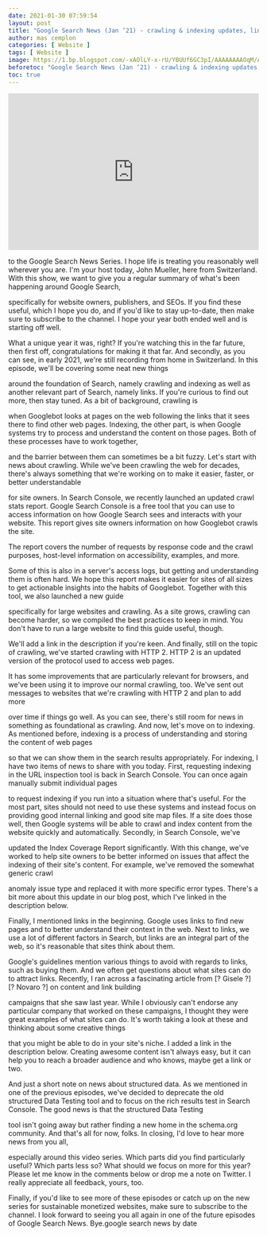 ```yaml
---
date: 2021-01-30 07:59:54
layout: post
title: "Google Search News (Jan ‘21) - crawling & indexing updates, link building, and more"
author: mas cemplon
categories: [ Website ]
tags: [ Website ]
image: https://1.bp.blogspot.com/-xAOlLY-x-rU/YBUUf6GC3pI/AAAAAAAAOqM/ASwka3UDpg4Tdw3B-fhDhIq1CiaIfAw7ACLcBGAsYHQ/s0/3zrBlagfK7Mhq.jpg
beforetoc: "Google Search News (Jan ‘21) - crawling & indexing updates, link building, and more"
toc: true
---
```



 <p align="center"><iframe width="100%" height="315" src="https://www.youtube.com/embed/3zrBlagfK7M" frameborder="0" allow="accelerometer; autoplay; clipboard-write; encrypted-media; gyroscope; picture-in-picture" allowfullscreen></iframe></p>
 
 
to the Google Search News Series.
I hope life is treating you reasonably well wherever
you are.
I'm your host today, John Mueller, here from Switzerland.
With this show, we want to give you
a regular summary of what's been happening around Google Search,


specifically for website owners, publishers, and SEOs.
If you find these useful, which I hope you do,
and if you'd like to stay up-to-date,
then make sure to subscribe to the channel.
I hope your year both ended well and is starting off well.


What a unique year it was, right?
If you're watching this in the far future,
then first off, congratulations for making it that far.
And secondly, as you can see, in early 2021,
we're still recording from home in Switzerland.
In this episode, we'll be covering some neat new things


around the foundation of Search, namely crawling
and indexing as well as another relevant part of Search,
namely links.
If you're curious to find out more, then stay tuned.
As a bit of background, crawling is


when Googlebot looks at pages on the web following
the links that it sees there to find other web pages.
Indexing, the other part, is when Google systems
try to process and understand the content on those pages.
Both of these processes have to work together,


and the barrier between them can sometimes be a bit fuzzy.
Let's start with news about crawling.
While we've been crawling the web for decades,
there's always something that we're working on
to make it easier, faster, or better understandable


for site owners.
In Search Console, we recently launched an updated crawl stats
report.
Google Search Console is a free tool
that you can use to access information
on how Google Search sees and interacts with your website.
This report gives site owners information on how
Googlebot crawls the site.


The report covers the number of requests by response code
and the crawl purposes, host-level information
on accessibility, examples, and more.


Some of this is also in a server's access logs,
but getting and understanding them is often hard.
We hope this report makes it easier for sites of all sizes
to get actionable insights into the habits of Googlebot.
Together with this tool, we also launched a new guide


specifically for large websites and crawling.
As a site grows, crawling can become harder,
so we compiled the best practices to keep in mind.
You don't have to run a large website to find
this guide useful, though.


We'll add a link in the description if you're keen.
And finally, still on the topic of crawling,
we've started crawling with HTTP 2.
HTTP 2 is an updated version of the protocol
used to access web pages.


It has some improvements that are particularly
relevant for browsers, and we've been
using it to improve our normal crawling, too.
We've sent out messages to websites
that we're crawling with HTTP 2 and plan to add more


over time if things go well.
As you can see, there's still room for news in something
as foundational as crawling.
And now, let's move on to indexing.
As mentioned before, indexing is a process
of understanding and storing the content of web pages


so that we can show them in the search results appropriately.
For indexing, I have two items of news
to share with you today.
First, requesting indexing in the URL inspection tool
is back in Search Console.
You can once again manually submit individual pages


to request indexing if you run into a situation
where that's useful.
For the most part, sites should not need to use these systems
and instead focus on providing good internal linking
and good site map files.
If a site does those well, then Google systems
will be able to crawl and index content from the website
quickly and automatically.
Secondly, in Search Console, we've


updated the Index Coverage Report significantly.
With this change, we've worked to help site owners
to be better informed on issues that
affect the indexing of their site's content.
For example, we've removed the somewhat generic crawl


anomaly issue type and replaced it
with more specific error types.
There's a bit more about this update
in our blog post, which I've linked in the description
below.


Finally, I mentioned links in the beginning.
Google uses links to find new pages
and to better understand their context in the web.
Next to links, we use a lot of different factors in Search,
but links are an integral part of the web,
so it's reasonable that sites think about them.


Google's guidelines mention various things
to avoid with regards to links, such as buying them.
And we often get questions about what
sites can do to attract links.
Recently, I ran across a fascinating article from
[? Gisele ?] [? Novaro ?] on content and link building


campaigns that she saw last year.
While I obviously can't endorse any particular company that
worked on these campaigns, I thought
they were great examples of what sites can do.
It's worth taking a look at these
and thinking about some creative things


that you might be able to do in your site's niche.
I added a link in the description below.
Creating awesome content isn't always easy,
but it can help you to reach a broader audience and who knows,
maybe get a link or two.


And just a short note on news about structured data.
As we mentioned in one of the previous episodes,
we've decided to deprecate the old structured Data Testing
tool and to focus on the rich results test in Search Console.
The good news is that the structured Data Testing


tool isn't going away but rather finding a new home
in the schema.org community.
And that's all for now, folks.
In closing, I'd love to hear more news from you all,


especially around this video series.
Which parts did you find particularly useful?
Which parts less so?
What should we focus on more for this year?
Please let me know in the comments
below or drop me a note on Twitter.
I really appreciate all feedback, yours, too.


Finally, if you'd like to see more of these episodes
or catch up on the new series for sustainable monetized
websites, make sure to subscribe to the channel.
I look forward to seeing you all again
in one of the future episodes of Google Search News.
Bye.google search news by date 
